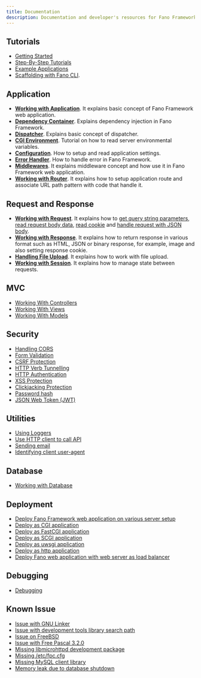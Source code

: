 ```yaml
---
title: Documentation
description: Documentation and developer's resources for Fano Framework, web application framework for modern Pascal programming language
---
```


## Tutorials

- [Getting Started](/getting-started)
- [Step-By-Step Tutorials](/tutorials)
- [Example Applications](/examples)
- [Scaffolding with Fano CLI](/scaffolding-with-fano-cli).

## Application

- **[Working with Application](/working-with-application)**. It explains basic concept of Fano Framework web application.
- **[Dependency Container](/dependency-container)**. Explains dependency injection in Fano Framework.
- **[Dispatcher](/dispatcher)**. Explains basic concept of dispatcher.
- **[CGI Environment](/environment)**. Tutorial on how to read server environmental variables.
- **[Configuration](/configuration)**. How to setup and read application settings.
- **[Error Handler](/error-handler)**. How to handle error in Fano Framework.
- **[Middlewares](/middlewares)**. It explains middleware concept and how use it in Fano Framework web application.
- **[Working with Router](/working-with-router)**. It explains how to setup application route and associate URL path pattern with code that handle it.

## Request and Response

- **[Working with Request](/working-with-request)**. It explains how to [get query string parameters](/working-with-request#getting-query-parameters), [read request body data](/working-with-request#get-post-put-patch-data), [read cookie](/working-with-request#retrieve-cookies) and [handle request with JSON body](/working-with-request#handling-request-with-json-body).
- **[Working with Response](/working-with-response)**. It explains how to return response in various format such as HTML, JSON or binary response, for example, image and also setting response cookie.
- **[Handling File Upload](/handling-file-upload)**. It explains how to work with file upload.
- **[Working with Session](/working-with-session)**. It explains how to manage state between requests.

## MVC

- [Working With Controllers](/working-with-controllers)
- [Working With Views](/working-with-views)
- [Working With Models](/working-with-models)

## Security

- [Handling CORS](/security/handling-cors)
- [Form Validation](/security/form-validation)
- [CSRF Protection](/security/csrf-protection)
- [HTTP Verb Tunnelling](/security/http-verb-tunnelling)
- [HTTP Authentication](/security/http-authentication)
- [XSS Protection](/security/xss-protection)
- [Clickjacking Protection](/security/clickjacking-protection)
- [Password hash](/security/password-hash)
- [JSON Web Token (JWT)](/security/jwt)

## Utilities

- [Using Loggers](/utilities/using-loggers)
- [Use HTTP client to call API](/utilities/http-clients)
- [Sending email](/utilities/sending-email)
- [Identifying client user-agent](/utilities/identifying-client-user-agent)

## Database

- [Working with Database](/database)

## Deployment

- [Deploy Fano Framework web application on various server setup](/deployment)
- [Deploy as CGI application](/deployment/cgi)
- [Deploy as FastCGI application](/deployment/fastcgi)
- [Deploy as SCGI application](/deployment/scgi)
- [Deploy as uwsgi application](/deployment/uwsgi)
- [Deploy as http application](/deployment/standalone-web-server)
- [Deploy Fano web application with web server as load balancer](/deployment/load-balancer-setup)

## Debugging

- [Debugging](/debugging)

## Known Issue
- [Issue with GNU Linker](/known-issues#issue-with-gnu-linker)
- [Issue with development tools library search path](/known-issues#issue-with-gcc-library-search-path)
- [Issue on FreeBSD](/known-issues#issue-on-freebsd)
- [Issue with Free Pascal 3.2.0](/known-issues#issue-with-free-pascal-3.2.0)
- [Missing libmicrohttpd development package](/known-issues#missing-libmicrohttpd-development-package)
- [Missing /etc/fpc.cfg](/known-issues#missing-etc-fpc-cfg)
- [Missing MySQL client library](/known-issues#missing-mysql-client-library)
- [Memory leak due to database shutdown](/known-issues#shut-down-database-server-may-cause-memory-leak)
